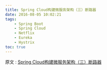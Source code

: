 ```yaml
---
title: Spring Cloud构建微服务架构（三）断路器
date: 2016-08-05 10:02:21
tags: 
    - Spring Boot
    - Spring Cloud
    - Netflix
    - Eureka
    - Hystrix
toc: true
---
```


原文 : [Spring Cloud构建微服务架构（三）断路器](http://blog.didispace.com/springcloud3/)

